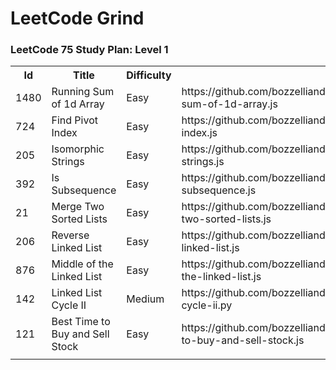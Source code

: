 # LeetCode Grind

### LeetCode 75 Study Plan: Level 1

<table>
  <tr>
    <th>Id</th>
    <th>Title</th>
    <th>Difficulty</th>
    <th>Code</th>
  </tr>
  <tr>
    <td>1480</td>
    <td>Running Sum of 1d Array</td>
    <td>Easy</td>
    <td>https://github.com/bozzelliandrea/leetcode/blob/main/running-sum-of-1d-array.js</td>
  </tr>
  <tr>
    <td>724</td>
    <td>Find Pivot Index</td>
    <td>Easy</td>
    <td>https://github.com/bozzelliandrea/leetcode/blob/main/find-pivot-index.js</td>
  </tr>
  <tr>
    <td>205</td>
    <td>Isomorphic Strings</td>
    <td>Easy</td>
    <td>https://github.com/bozzelliandrea/leetcode/blob/main/isomorphic-strings.js</td>
  </tr>
  <tr>
    <td>392</td>
    <td>Is Subsequence</td>
    <td>Easy</td>
    <td>https://github.com/bozzelliandrea/leetcode/blob/main/is-subsequence.js</td>
  </tr>
  <tr>
    <td>21</td>
    <td>Merge Two Sorted Lists</td>
    <td>Easy</td>
    <td>https://github.com/bozzelliandrea/leetcode/blob/main/merge-two-sorted-lists.js</td>
  </tr>
  <tr>
    <td>206</td>
    <td>Reverse Linked List</td>
    <td>Easy</td>
    <td>https://github.com/bozzelliandrea/leetcode/blob/main/reverse-linked-list.js</td>
  </tr>
  <tr>
    <td>876</td>
    <td>Middle of the Linked List</td>
    <td>Easy</td>
    <td>https://github.com/bozzelliandrea/leetcode/blob/main/middle-of-the-linked-list.js</td>
  </tr>
  <tr>
    <td>142</td>
    <td>Linked List Cycle II</td>
    <td>Medium</td>
    <td>https://github.com/bozzelliandrea/leetcode/blob/main/linked-list-cycle-ii.py</td>
  </tr>
  <tr>
    <td>121</td>
    <td>Best Time to Buy and Sell Stock</td>
    <td>Easy</td>
    <td>https://github.com/bozzelliandrea/leetcode/blob/main/best-time-to-buy-and-sell-stock.js</td>
  </tr>
  <tr>
    <td></td>
    <td></td>
    <td></td>
    <td></td>
  </tr>
</table>
